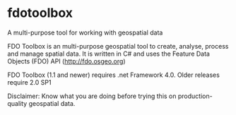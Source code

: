 fdotoolbox
==========

A multi-purpose tool for working with geospatial data

FDO Toolbox is an multi-purpose geospatial tool to create, analyse, process and manage spatial data. It is written in C# and uses the Feature Data Objects (FDO) API (http://fdo.osgeo.org)

FDO Toolbox (1.1 and newer) requires .net Framework 4.0. Older releases require 2.0 SP1

Disclaimer: Know what you are doing before trying this on production-quality geospatial data.
